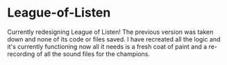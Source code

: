 # League-of-Listen
Currently redesigning League of Listen! The previous version was taken down and none of its code or files saved. I have recreated all the logic and it's currently functioning now all it needs is a fresh coat of paint and a re-recording of all the sound files for the champions.
